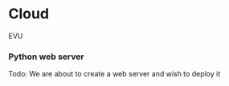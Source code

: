 # Cloud 
EVU

### Python web server

Todo: We are about to create a web server and wish to deploy it

